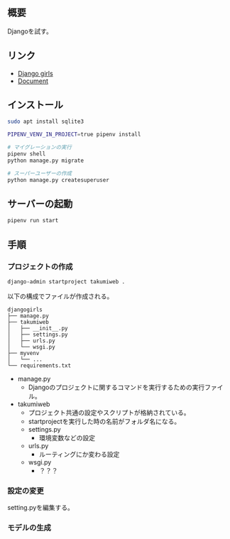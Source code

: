 ## 概要
Djangoを試す。

## リンク
- [Django girls](https://tutorial.djangogirls.org/ja/django_installation/)
- [Document](https://docs.djangoproject.com/ja/4.0/)


## インストール
```bash
sudo apt install sqlite3

PIPENV_VENV_IN_PROJECT=true pipenv install

# マイグレーションの実行
pipenv shell
python manage.py migrate

# スーパーユーザーの作成
python manage.py createsuperuser
```

## サーバーの起動
```bash
pipenv run start
```


## 手順

### プロジェクトの作成
```bash
django-admin startproject takumiweb .
```

以下の構成でファイルが作成される。

```
djangogirls
├── manage.py
├── takumiweb
│   ├── __init__.py
│   ├── settings.py
│   ├── urls.py
│   └── wsgi.py
├── myvenv
│   └── ...
└── requirements.txt
```

- manage.py
  - Djangoのプロジェクトに関するコマンドを実行するための実行ファイル。
- takumiweb
  - プロジェクト共通の設定やスクリプトが格納されている。
  - startprojectを実行した時の名前がフォルダ名になる。
  - settings.py
    - 環境変数などの設定
  - urls.py
    - ルーティングにか変わる設定
  - wsgi.py
    - ？？？

### 設定の変更
setting.pyを編集する。


### モデルの生成

